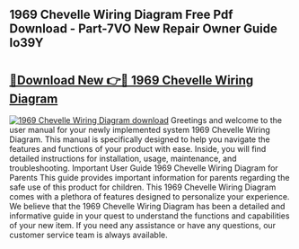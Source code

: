 ## 1969 Chevelle Wiring Diagram Free Pdf Download - Part-7VO New Repair Owner Guide Io39Y

# <h2><a href="http://dfhl3r7.blite.top/?on=1969+Chevelle+Wiring+Diagram">🔗Download New 👉🔴 1969 Chevelle Wiring Diagram</a></h2>

[![1969 Chevelle Wiring Diagram download](https://i.imgur.com/lujVjoI.png)](http://dfhl3r7.blite.top/?on=1969+Chevelle+Wiring+Diagram)
Greetings and welcome to the user manual for your newly implemented system 1969 Chevelle Wiring Diagram. This manual is specifically designed to help you navigate the features and functions of your product with ease. Inside, you will find detailed instructions for installation, usage, maintenance, and troubleshooting. Important User Guide 1969 Chevelle Wiring Diagram for Parents This guide provides important information for parents regarding the safe use of this product for children. This 1969 Chevelle Wiring Diagram comes with a plethora of features designed to personalize your experience. We believe that the 1969 Chevelle Wiring Diagram has been a detailed and informative guide in your quest to understand the functions and capabilities of your new item. If you need any assistance or have any questions, our customer service team is always available.
